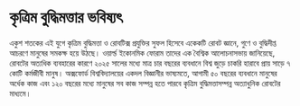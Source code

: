 # কৃত্রিম বুদ্ধিমত্তার ভবিষ্যৎ

একুশ শতকের এই যুগে কৃত্রিম বুদ্ধিমত্তা ও রোবটিক্স প্রযুক্তির সুফল হিসেবে একেকটি রোবট জ্ঞানে, গুণে ও বুদ্ধিদীপ্ত আচরণে মানুষের সমকক্ষ হয়ে উঠছে। ওয়ার্ল্ড ইকোনমিক ফোরাম তাদের এক বৈশ্বিক আলোচনাসভায় জানিয়েছে, রোবটের অত্যধিক ব্যবহারের কারণে ২০২৫ সালের মধ্যে মাত্র চার বছরের ব্যবধানে বিশ্ব জুড়ে চাকরি হারাবে প্রায় সাড়ে ৭ কোটি কর্মজীবী মানুষ। অক্সফোর্ড বিশ্ববিদ্যালয়ের একদল বিজ্ঞানীর ভাষ্যমতে, আগামী ৫০ বছরের ব্যবধানে মানুষের অর্ধেক কাজ এবং ১২০ বছরের মধ্যে মানুষের সব কাজ সম্পন্ন হতে পারবে কৃত্রিম বুদ্ধিমত্তাসম্পন্ন অত্যাধুনিক রোবটের মাধ্যমে।

